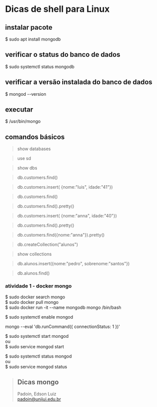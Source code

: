 
# Dicas de shell para Linux



## instalar pacote

$ sudo apt install mongodb



## verificar o status do banco de dados 

$ sudo systemctl status mongodb




## verificar a versão instalada do banco de dados  

$ mongod --version



## executar 

$ /usr/bin/mongo



## comandos básicos


> show databases

> use sd

> show dbs

> db.customers.find()

> db.customers.insert( {nome:"luis", idade:"41"})

> db.customers.find()


> db.customers.find().pretty()


> db.customers.insert( {nome:"anna", idade:"40"})
  
> db.customers.find().pretty()


> db.customers.find({nome:"anna"}).pretty()


> db.createCollection("alunos")

> show collections

> db.alunos.insert({nome:"pedro", sobrenome:"santos"})

> db.alunos.find()




### atividade 1 - docker mongo  


$ sudo docker search mongo  
$ sudo docker pull mongo  
$ sudo docker run -it --name mongodb  mongo   /bin/bash  


$ sudo systemctl enable mongod   


mongo --eval 'db.runCommand({ connectionStatus: 1 })'  


$ sudo systemctl start mongod  
ou  
$ sudo service mongod start  

$ sudo systemctl status mongod  
ou  
$ sudo service mongod status  






> ## Dicas mongo
> Padoin, Edson Luiz  
> padoin@unijui.edu.br
